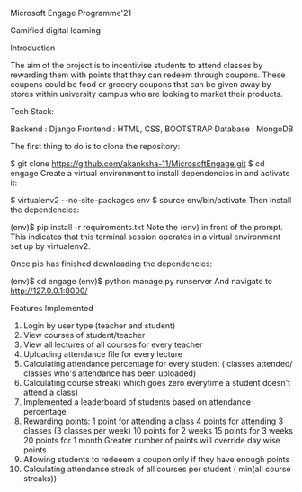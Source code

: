 Microsoft Engage Programme'21

Gamified digital learning 

Introduction

The aim of the project is to incentivise students to attend classes by rewarding them with points that they can redeem through coupons.
These coupons could be food or grocery coupons that can be given away by stores within university campus who are looking to market their products.

Tech Stack:

Backend : Django
Frontend : HTML, CSS, BOOTSTRAP
Database : MongoDB

The first thing to do is to clone the repository:

$ git clone https://github.com/akanksha-11/MicrosoftEngage.git
$ cd engage
Create a virtual environment to install dependencies in and activate it:

$ virtualenv2 --no-site-packages env
$ source env/bin/activate
Then install the dependencies:

(env)$ pip install -r requirements.txt
Note the (env) in front of the prompt. This indicates that this terminal session operates in a virtual environment set up by virtualenv2.

Once pip has finished downloading the dependencies:

(env)$ cd engage
(env)$ python manage.py runserver
And navigate to http://127.0.0.1:8000/



Features Implemented
1. Login by user type (teacher and student)
2. View courses of student/teacher
3. View all lectures of all courses for every teacher
4. Uploading attendance file for every lecture
5. Calculating attendance percentage for every student ( classes attended/ classes who's attendance has been uploaded)
6. Calculating course streak( which goes zero everytime a student doesn't attend a class)
7. Implemented a leaderboard of students based on attendance percentage
8. Rewarding points:
        1 point for attending a class
        4 points for attending 3 classes (3 classes per week)
        10 points for 2 weeks
        15 points for 3 weeks
        20 points for 1 month
   Greater number of points will override day wise points
9. Allowing students to redeeem a coupon only if they have enough points
10. Calculating attendance streak of all courses per student ( min(all course streaks))


